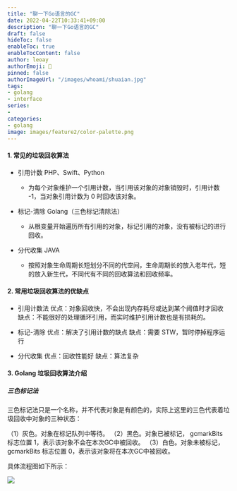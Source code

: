 ```yaml
---
title: "聊一下Go语言的GC"
date: 2022-04-22T10:33:41+09:00
description: "聊一下Go语言的GC"
draft: false
hideToc: false
enableToc: true
enableTocContent: false
author: leoay
authorEmoji: 🎅
pinned: false
authorImageUrl: "/images/whoami/shuaian.jpg"
tags:
- golang
- interface
series:
-
categories:
- golang
image: images/feature2/color-palette.png
---
```


#### 1. 常见的垃圾回收算法
* 引用计数 PHP、Swift、Python
    - 为每个对象维护一个引用计数，当引用该对象的对象销毁时，引用计数 -1，当对象引用计数为 0 时回收该对象。

* 标记-清除 Golang（三色标记清除法）
    - 从根变量开始遍历所有引用的对象，标记引用的对象，没有被标记的进行回收。

* 分代收集 JAVA
    - 按照对象生命周期长短划分不同的代空间，生命周期长的放入老年代，短的放入新生代，不同代有不同的回收算法和回收频率。

#### 2. 常用垃圾回收算法的优缺点

* 引用计数法
    优点：对象回收快，不会出现内存耗尽或达到某个阈值时才回收
    缺点：不能很好的处理循环引用，而实时维护引用计数也是有损耗的。

 * 标记-清除
    优点：解决了引用计数的缺点
    缺点：需要 STW，暂时停掉程序运行

 * 分代收集
    优点：回收性能好
    缺点：算法复杂

#### 3. Golang 垃圾回收算法介绍

##### 三色标记法
三色标记法只是一个名称，并不代表对象是有颜色的，实际上这里的三色代表着垃圾回收中对象的三种状态：

（1）灰色。对象在标记队列中等待。
（2）黑色。对象已被标记， gcmarkBits 标志位置 1，表示该对象不会在本次GC中被回收。
（3）白色。对象未被标记， gcmarkBits 标志位置 0，表示该对象将在本次GC中被回收。

具体流程图如下所示：

![](https://ask.qcloudimg.com/http-save/yehe-4937544/fcalcm402y.jpeg?imageView2/2/w/1620)